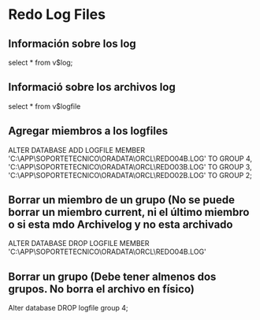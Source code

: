# Redo Log Files
## Información sobre los log
select * from v$log;
## Informació sobre los archivos log
select * from v$logfile

## Agregar miembros a los logfiles
ALTER DATABASE ADD LOGFILE MEMBER 'C:\APP\SOPORTETECNICO\ORADATA\ORCL\REDO04B.LOG' TO GROUP 4,
 'C:\APP\SOPORTETECNICO\ORADATA\ORCL\REDO03B.LOG' TO GROUP 3,
  'C:\APP\SOPORTETECNICO\ORADATA\ORCL\REDO02B.LOG' TO GROUP 2;
  
  ## Borrar un miembro de un grupo (No se puede borrar un miembro current, ni el último miembro o si esta mdo Archivelog y no esta archivado
  ALTER DATABASE DROP LOGFILE MEMBER 'C:\APP\SOPORTETECNICO\ORADATA\ORCL\REDO04B.LOG'
  
  ## Borrar un grupo (Debe tener almenos dos grupos. No borra el archivo en físico)
  Alter database DROP logfile group 4;
